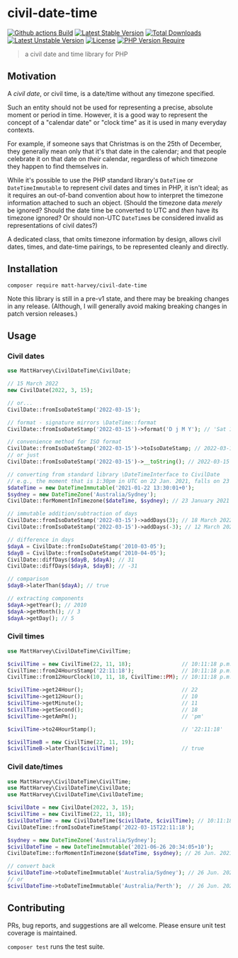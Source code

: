 # civil-date-time

[![Github actions Build](https://github.com/matt-harvey/civil-date-time/workflows/test/badge.svg)](https://github.com/matt-harvey/civil-date-time/actions/workflows/test.yml)
[![Latest Stable Version](http://poser.pugx.org/matt-harvey/civil-date-time/v)](https://packagist.org/packages/matt-harvey/civil-date-time)
[![Total Downloads](http://poser.pugx.org/matt-harvey/civil-date-time/downloads)](https://packagist.org/packages/matt-harvey/civil-date-time)
[![Latest Unstable Version](http://poser.pugx.org/matt-harvey/civil-date-time/v/unstable)](https://packagist.org/packages/matt-harvey/civil-date-time)
[![License](http://poser.pugx.org/matt-harvey/civil-date-time/license)](https://packagist.org/packages/matt-harvey/civil-date-time)
[![PHP Version Require](http://poser.pugx.org/matt-harvey/civil-date-time/require/php)](https://packagist.org/packages/matt-harvey/civil-date-time)

> a civil date and time library for PHP

## Motivation

A _civil date_, or civil time, is a date/time without any timezone specified.

Such an entity should not be used for representing a precise, absolute moment or period in time.
However, it is a good way to represent the concept of a "calendar date" or "clock time" as it is
used in many everyday contexts.

For example, if someone says that Christmas is on the 25th of December, they generally mean only
that it's that date in the calendar; and that people celebrate it on that date on _their_ calendar,
regardless of which timezone they happen to find themselves in.

While it's possible to use the PHP standard library's `DateTime` or `DateTimeImmutable` to represent
civil dates and times in PHP, it isn't ideal; as it requires an out-of-band convention about how to
interpret the timezone information attached to such an object. (Should the timezone data _merely_
be ignored? Should the date time be converted to UTC and _then_ have its timezone ignored? Or should
non-UTC `DateTime`s be considered invalid as representations of civil dates?)

A dedicated class, that omits timezone information by design, allows civil dates, times, and date-time
pairings, to be represented cleanly and directly.

## Installation

```
composer require matt-harvey/civil-date-time
```

Note this library is still in a pre-v1 state, and there may be breaking changes in any release.
(Although, I will generally avoid making breaking changes in patch version releases.)

## Usage

### Civil dates

```php
use MattHarvey\CivilDateTime\CivilDate;

// 15 March 2022
new CivilDate(2022, 3, 15);

// or...
CivilDate::fromIsoDateStamp('2022-03-15');

// format - signature mirrors \DateTime::format
CivilDate::fromIsoDateStamp('2022-03-15')->format('D j M Y'); // 'Sat 15 Mar 2022'

// convenience method for ISO format
CivilDate::fromIsoDateStamp('2022-03-15')->toIsoDateStamp; // 2022-03-15
// or just
CivilDate::fromIsoDateStamp('2022-03-15')->__toString(); // 2022-03-15

// converting from standard library \DateTimeInterface to CivilDate
// e.g., the moment that is 1:30pm in UTC on 22 Jan. 2021, falls on 23 January 2021 in Sydney
$dateTime = new DateTimeImmutable('2021-01-22 13:30:01+0');
$sydney = new DateTimeZone('Australia/Sydney');
CivilDate::forMomentInTimezone($dateTime, $sydney); // 23 January 2021

// immutable addition/subtraction of days
CivilDate::fromIsoDateStamp('2022-03-15')->addDays(3); // 18 March 2022
CivilDate::fromIsoDateStamp('2022-03-15')->addDays(-3); // 12 March 2022

// difference in days
$dayA = CivilDate::fromIsoDateStamp('2010-03-05');
$dayB = CivilDate::fromIsoDateStamp('2010-04-05');
CivilDate::diffDays($dayB, $dayA); // 31
CivilDate::diffDays($dayA, $dayB); // -31

// comparison
$dayB->laterThan($dayA); // true

// extracting components
$dayA->getYear(); // 2010
$dayA->getMonth(); // 3
$dayA->getDay(); // 5
```

### Civil times

```php
use MattHarvey\CivilDateTime\CivilTime;

$civilTime = new CivilTime(22, 11, 18);                // 10:11:18 p.m.
CivilTime::from24HoursStamp('22:11:18');               // 10:11:18 p.m.
CivilTime::from12HourClock(10, 11, 18, CivilTime::PM); // 10:11:18 p.m.

$civilTime->get24Hour();                               // 22
$civilTime->get12Hour();                               // 10
$civilTime->getMinute();                               // 11
$civilTime->getSecond();                               // 18
$civilTime->getAmPm();                                 // 'pm'

$civilTime->to24HourStamp();                           // '22:11:18'

$civilTimeB = new CivilTime(22, 11, 19);
$civilTimeB->laterThan($civilTime);                    // true
```

### Civil date/times

```php
use MattHarvey\CivilDateTime\CivilTime;
use MattHarvey\CivilDateTime\CivilDate;
use MattHarvey\CivilDateTime\CivilDateTime;

$civilDate = new CivilDate(2022, 3, 15);
$civilTime = new CivilTime(22, 11, 18);
$civilDateTime = new CivilDateTime($civilDate, $civilTime); // 10:11:18 p.m. on 15 Mar. 2022
CivilDateTime::fromIsoDateTimeStamp('2022-03-15T22:11:18');

$sydney = new DateTimeZone('Australia/Sydney');
$civilDateTime = new DateTimeImmutable('2021-06-26 20:34:05+10');
CivilDateTime::forMomentInTimezone($dateTime, $sydney); // 26 Jun. 2021, 8:34:05pm

// convert back
$civilDateTime->toDateTimeImmutable('Australia/Sydney'); // 26 Jun. 2021, 8:34:05pm, Australia/Sydney
// or
$civilDateTime->toDateTimeImmutable('Australia/Perth');  // 26 Jun. 2021, 8:34:05pm, Australia/Perth
```

## Contributing

PRs, bug reports, and suggestions are all welcome. Please ensure unit test coverage is maintained.

`composer test` runs the test suite.

